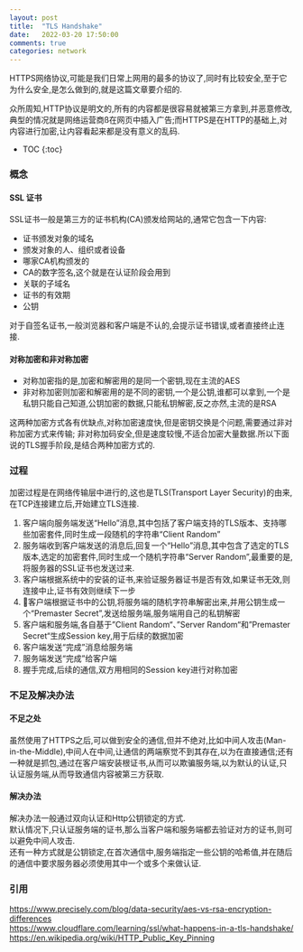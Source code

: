 ```yaml
---
layout: post
title:  "TLS Handshake"
date:   2022-03-20 17:50:00
comments: true
categories: network
---
```


HTTPS网络协议,可能是我们日常上网用的最多的协议了,同时有比较安全,至于它为什么安全,是怎么做到的,就是这篇文章要介绍的.

众所周知,HTTP协议是明文的,所有的内容都是很容易就被第三方拿到,并恶意修改,典型的情况就是网络运营商ß在网页中插入广告;而HTTPS是在HTTP的基础上,对内容进行加密,让内容看起来都是没有意义的乱码.


* TOC
{:toc}


### 概念

#### SSL 证书
SSL证书一般是第三方的证书机构(CA)颁发给网站的,通常它包含一下内容:
*   证书颁发对象的域名
*   颁发对象的人、组织或者设备
*   哪家CA机构颁发的
*   CA的数字签名,这个就是在认证阶段会用到
*   关联的子域名
*   证书的有效期
*   公钥

对于自签名证书,一般浏览器和客户端是不认的,会提示证书错误,或者直接终止连接.


#### 对称加密和非对称加密
*   对称加密指的是,加密和解密用的是同一个密钥,现在主流的AES
*   非对称加密则加密和解密用的是不同的密钥,一个是公钥,谁都可以拿到,一个是私钥只能自己知道,公钥加密的数据,只能私钥解密,反之亦然,主流的是RSA  

这两种加密方式各有优缺点,对称加密速度快,但是密钥交换是个问题,需要通过非对称加密方式来传输;
非对称加码安全,但是速度较慢,不适合加密大量数据.所以下面说的TLS握手阶段,是结合两种加密方式的.


### 过程  
加密过程是在网络传输层中进行的,这也是TLS(Transport Layer Security)的由来,在TCP连接建立后,开始建立TLS连接.

1.  客户端向服务端发送“Hello”消息,其中包括了客户端支持的TLS版本、支持哪些加密套件,同时生成一段随机的字符串“Client Random”
2.  服务端收到客户端发送的消息后,回复一个“Hello”消息,其中包含了选定的TLS版本,选定的加密套件,同时生成一个随机字符串“Server Random”,最重要的是,将服务器的SSL证书也发送过来.
3.  客户端根据系统中的安装的证书,来验证服务器证书是否有效,如果证书无效,则连接中止,证书有效则继续下一步
4.  客户端根据证书中的公钥,将服务端的随机字符串解密出来,并用公钥生成一个“Premaster Secret”,发送给服务端,服务端用自己的私钥解密
5.  客户端和服务端,各自基于”Client Random“、”Server Random“和”Premaster Secret“生成Session key,用于后续的数据加密
6.  客户端发送“完成”消息给服务端
7.  服务端发送“完成”给客户端
8.  握手完成,后续的通信,双方用相同的Session key进行对称加密

### 不足及解决办法
#### 不足之处
虽然使用了HTTPS之后,可以做到安全的通信,但并不绝对,比如中间人攻击(Man-in-the-Middle),中间人在中间,让通信的两端察觉不到其存在,以为在直接通信;还有一种就是抓包,通过在客户端安装根证书,从而可以欺骗服务端,以为默认的认证,只认证服务端,从而导致通信内容被第三方获取.
#### 解决办法
解决办法一般通过双向认证和Http公钥锁定的方式.  
默认情况下,只认证服务端的证书,那么当客户端和服务端都去验证对方的证书,则可以避免中间人攻击.  
还有一种方式就是公钥锁定,在首次通信中,服务端指定一些公钥的哈希值,并在随后的通信中要求服务器必须使用其中一个或多个来做认证.


### 引用
https://www.precisely.com/blog/data-security/aes-vs-rsa-encryption-differences  
https://www.cloudflare.com/learning/ssl/what-happens-in-a-tls-handshake/  
https://en.wikipedia.org/wiki/HTTP_Public_Key_Pinning
